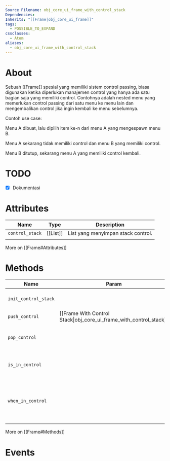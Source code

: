 ```yaml
---
Source Filename: obj_core_ui_frame_with_control_stack
Dependencies: 
Inherits: "[[Frame|obj_core_ui_frame]]"
tags:
  - POSSIBLE_TO_EXPAND
cssclasses:
  - Atom
aliases:
  - obj_core_ui_frame_with_control_stack
---
```

# About
Sebuah [[Frame]] spesial yang memiliki sistem control passing, biasa digunakan ketika diperlukan manajemen control yang hanya ada satu bagian saja yang memiliki control. Contohnya adalah nested menu yang memerlukan control passing dari satu menu ke menu lain dan mengembalikan control jika ingin kembali ke menu sebelumnya.

Contoh use case:

Menu A dibuat, lalu dipilih item ke-n dari menu A yang mengespawn menu B.

Menu A sekarang tidak memiliki control dan menu B yang memiliki control.

Menu B ditutup, sekarang menu A yang memiliki control kembali.

# TODO
- [x] Dokumentasi

# Attributes
| Name            | Type     | Description                        |
| --------------- | -------- | ---------------------------------- |
| `control_stack` | [[List]] | List yang menyimpan stack control. |
|                 |          |                                    |
More on [[Frame#Attributes]]

# Methods
| Name                 | Param                                                              | Returns   | Description                                                                  |
| -------------------- | ------------------------------------------------------------------ | --------- | ---------------------------------------------------------------------------- |
| `init_control_stack` |                                                                    |           | Initialize and reset the control stack                                       |
| `push_control`       | [[Frame With Control Stack\|obj_core_ui_frame_with_control_stack]] |           | Get the width of the frame                                                   |
| `pop_control`        |                                                                    |           | Mengembalikan control ke pemilik sebelumnya                                  |
| `is_in_control`      |                                                                    | `Boolean` | Mengecek apakah object ini memiliki control                                  |
| `when_in_control`    |                                                                    |           | Event loop yang dieksekusi ketika `is_in_control` True. **Perlu dioverride** |
More on [[Frame#Methods]]

# Events